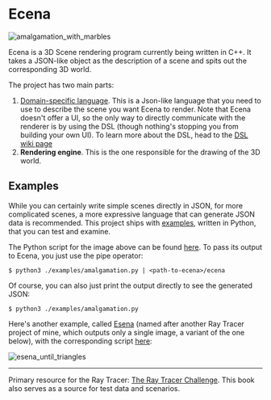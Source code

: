 # Ecena

![amalgamation_with_marbles](https://user-images.githubusercontent.com/4519785/219721638-855584bc-06f4-4ad7-aac9-5ccaa6bc10c6.png)

Ecena is a 3D Scene rendering program currently being written in C++. It takes a JSON-like object as the description of a scene and spits out the corresponding 3D world. 

The project has two main parts:
1. [Domain-specific language](https://github.com/melvic-ybanez/ecena/wiki/DSL). This is a Json-like language that you need to use to describe the scene you want Ecena to render. Note that Ecena doesn't offer a UI, so the only way to directly communicate with the renderer is by using the DSL (though nothing's stopping you from building your own UI).
To learn more about the DSL, head to the [DSL wiki page](https://github.com/melvic-ybanez/ecena/wiki/DSL) 
2. __Rendering engine__. This is the one responsible for the drawing of the 3D world.

## Examples

While you can certainly write simple scenes directly in JSON, for more complicated scenes, a more expressive language that can generate JSON data is recommended. This project ships with [examples](https://github.com/melvic-ybanez/ecena/tree/main/examples), written in Python, that you can test and examine. 

The Python script for the image above can be found [here](https://github.com/melvic-ybanez/ecena/blob/main/examples/amalgamation.py). To pass its output to Ecena, you just use the pipe operator:

```
$ python3 ./examples/amalgamation.py | <path-to-ecena>/ecena
```

Of course, you can also just print the output directly to see the generated JSON:

```
$ python3 ./examples/amalgamation.py
```

Here's another example, called [Esena](https://github.com/melvic-ybanez/ecena/blob/main/examples/amalgamation.py) (named after another Ray Tracer project of mine, which outputs only a single image, a variant of the one below), with the corresponding script [here](https://github.com/melvic-ybanez/ecena/blob/main/examples/esena.py):

![esena_until_triangles](https://user-images.githubusercontent.com/4519785/216436883-2efa74e3-290d-41c5-966d-e7d54c516000.png)

---

Primary resource for the Ray Tracer: [The Ray Tracer Challenge](http://raytracerchallenge.com/). This book
also serves as a source for test data and scenarios.
